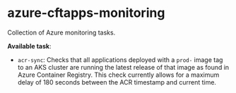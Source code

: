 # azure-cftapps-monitoring
Collection of Azure monitoring tasks.

**Available task**:
- `acr-sync`: Checks that all applications deployed with a `prod-` image tag to an AKS cluster are running the latest release of that image
as found in Azure Container Registry. This check currently allows for a maximum delay of 180 seconds between the ACR timestamp and current time.
